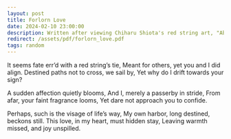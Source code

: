 ```yaml
---
layout: post
title: Forlorn Love
date: 2024-02-10 23:00:00
description: Written after viewing Chiharu Shiota's red string art, "Absence Embodied", at the SA Art Gallery.
redirect: /assets/pdf/forlorn_love.pdf
tags: random
---
```


It seems fate err’d with a red string’s tie,
Meant for others, yet you and I did align.
Destined paths not to cross, we sail by,
Yet why do I drift towards your sign?

A sudden affection quietly blooms,
And I, merely a passerby in stride,
From afar, your faint fragrance looms,
Yet dare not approach you to confide.

Perhaps, such is the visage of life’s way,
My own harbor, long destined, beckons still.
This love, in my heart, must hidden stay,
Leaving warmth missed, and joy unspilled.